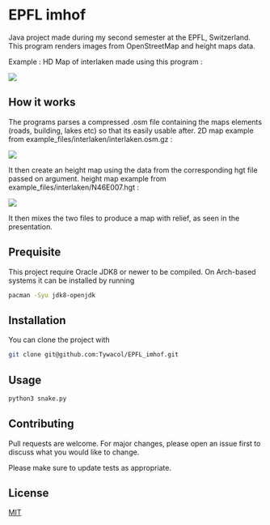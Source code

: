 # EPFL imhof

Java project made during my second semester at the EPFL, Switzerland. This program renders images from OpenStreetMap and height maps data.

Example : HD Map of interlaken made using this program :

![](https://github.com/Tywacol/EPFL_imhof/blob/master/examples_files/interlaken/interlakenhighHD300.png?raw=true)

## How it works

The programs parses a compressed .osm file containing the maps elements (roads, building, lakes etc) so that its easily usable after. 2D map example from example_files/interlaken/interlaken.osm.gz :

![](https://github.com/Tywacol/EPFL_imhof/blob/master/examples_files/interlaken/paintedMap.png?raw=true)

It then create an height map using the data from the corresponding hgt file passed on argument. height map example from example_files/interlaken/N46E007.hgt :

![](https://github.com/Tywacol/EPFL_imhof/blob/master/examples_files/interlaken/relief.png?raw=true)

It then mixes the two files to produce a map with relief, as seen in the presentation.

## Prequisite

This project require Oracle JDK8 or newer to be compiled.
On Arch-based systems it can be installed by running
```bash
pacman -Syu jdk8-openjdk
```

## Installation

You can clone the project with
```bash
git clone git@github.com:Tywacol/EPFL_imhof.git
```


## Usage

```bash
python3 snake.py
```

## Contributing
Pull requests are welcome. For major changes, please open an issue first to discuss what you would like to change.

Please make sure to update tests as appropriate.

## License
[MIT](https://choosealicense.com/licenses/mit/)

